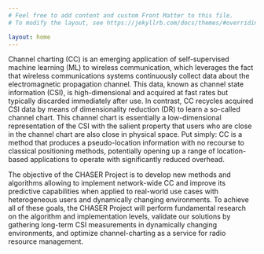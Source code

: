 ```yaml
---
# Feel free to add content and custom Front Matter to this file.
# To modify the layout, see https://jekyllrb.com/docs/themes/#overriding-theme-defaults

layout: home
---
```


Channel charting (CC) is an emerging application of self-supervised machine learning (ML) to wireless communication, which leverages the fact that wireless communications systems continuously collect data about the electromagnetic propagation channel. This data, known as channel state information (CSI), is high-dimensional and acquired at fast rates but typically discarded immediately after use. In contrast, CC recycles acquired CSI data by means of dimensionality reduction (DR) to learn a so-called channel chart. This channel chart is essentially a low-dimensional representation of the CSI with the salient property that users who are close in the channel chart are also close in physical space. Put simply: CC is a method that produces a pseudo-location information with no recourse to classical positioning methods, potentially opening up a range of location-based applications to operate with significantly reduced overhead. 

The objective of the CHASER Project is to develop new methods and algorithms allowing to implement network-wide CC and improve its predictive capabilities when applied to real-world use cases with heterogeneous users and dynamically changing environments. To achieve all of these goals, the CHASER Project will perform fundamental research on the algorithm and implementation levels, validate our solutions by gathering long-term CSI measurements in dynamically changing environments, and optimize channel-charting as a service for radio resource management.